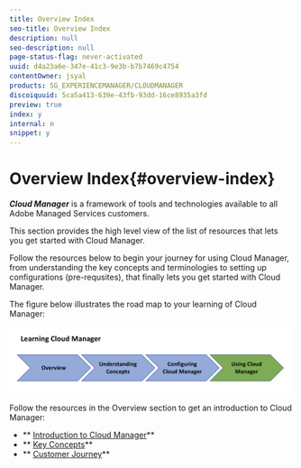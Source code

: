 ```yaml
---
title: Overview Index
seo-title: Overview Index
description: null
seo-description: null
page-status-flag: never-activated
uuid: d4a23a6e-347e-41c3-9e3b-b7b7469c4754
contentOwner: jsyal
products: SG_EXPERIENCEMANAGER/CLOUDMANAGER
discoiquuid: 5ca5a413-639e-43fb-93dd-16ce8935a3fd
preview: true
index: y
internal: n
snippet: y
---
```


# Overview Index{#overview-index}

***Cloud Manager*** is a framework of tools and technologies available to all Adobe Managed Services customers.

This section provides the high level view of the list of resources that lets you get started with Cloud Manager.

Follow the resources below to begin your journey for using Cloud Manager, from understanding the key concepts and terminologies to setting up configurations (pre-requsites), that finally lets you get started with Cloud Manager.

The figure below illustrates the road map to your learning of Cloud Manager:

![](assets/screen_shot_2018-05-04at94510pm.png)

Follow the resources in the Overview section to get an introduction to Cloud Manager:

* ** [Introduction to Cloud Manager](https://chl-au/content/help/en/experience-manager/cloud-manager/using/introduction-to-cloud-manager0.html)**
* ** [Key Concepts](https://chl-author/content/help/en/experience-manager/cloud-manager/using/key-concepts.html)**
* ** [Customer Journey](https://c/content/help/en/experience-manager/cloud-manager/using/customer-journey.html)**

